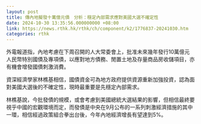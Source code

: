 ```yaml
---
layout: post
title: 傳內地擬發十萬億元債　分析：穩定內部需求應對美國大選不確定性
date: 2024-10-30 13:35:56.000000000 +08:00
link: https://news.rthk.hk/rthk/ch/component/k2/1776837-20241030.htm
categories: rthk
---
```


外電報道指，內地考慮在下周召開的人大常委會上，批准未來幾年發行10萬億元人民幣特別國債及專項債，以應對地方債務、閒置土地及存量商品房收儲項目，亦有機會增發國債刺激消費。

資深經濟學家林樵基相信，國債資金可為地方政府提供資源重新加強投資，認為面對美國大選後的不確定性，現時最重要是先穩定內部需求。

林樵基說，今批發債的規模，或會考慮到美國總統大選結果的影響，但相信最終要視乎中國的宏觀環境而定，而發債是中央在9月公布的一系列刺激經濟措施的其中一環，相信經過政策組合拳出台後，今年內地經濟增長有望達到5%。
